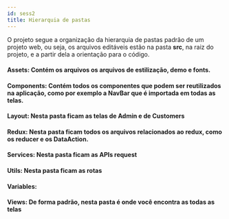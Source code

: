 ```yaml
---
id: sess2
title: Hierarquia de pastas
---
```



O projeto segue a organização da hierarquia de pastas padrão de um projeto web, ou seja, os arquivos editáveis estão na pasta **src**, na raiz do projeto, e a partir dela a orientação para o código.

#### **Assets**: Contém os arquivos os arquivos de estilização, demo e fonts.

#### **Components**: Contém todos os componentes que podem ser reutilizados na aplicação, como por exemplo a NavBar que é importada em todas as telas.

#### **Layout:** Nesta pasta ficam as telas de Admin e de Customers

#### **Redux:** Nesta pasta ficam todos os arquivos relacionados ao redux, como os reducer e os DataAction.

#### **Services**: Nesta pasta ficam as APIs request

#### **Utils**: Nesta pasta ficam as rotas

#### **Variables**:

#### **Views**: De forma padrão, nesta pasta é onde você encontra as todas as telas
